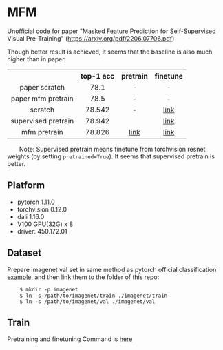 # MFM
Unofficial code for paper "Masked Feature Prediction for Self-Supervised Visual Pre-Training" (https://arxiv.org/pdf/2206.07706.pdf)


Though better result is achieved, it seems that the baseline is also much higher than in paper.  

<table><tbody>
<!-- START TABLE -->
<!-- TABLE HEADER -->
<th valign="bottom"></th>
<th valign="bottom">top-1 acc</th>
<th valign="bottom">pretrain</th>
<th valign="bottom">finetune</th>
<!-- TABLE BODY -->

<tr>
<td align="center">paper scratch</td>
<td align="center">78.1</td>
<td align="center">-</td>
<td align="center">-</td>
</tr>

<tr>
<td align="center">paper mfm pretrain</td>
<td align="center">78.5</td>
<td align="center">-</td>
<td align="center">-</td>
</tr>

<tr>
<td align="center">scratch</td>
<td align="center">78.542</td>
<td align="center">-</td>
<td align="center"><a href="https://github.com/CoinCheung/MFM/releases/download/0.0.0/saved_model_bce_0_nopretrain.pth">link</a></td>
</tr>

<tr>
<td align="center">supervised pretrain</td>
<td align="center">78.942</td>
<td align="center"></td>
<td align="center"><a href="https://github.com/CoinCheung/MFM/releases/download/0.0.0/saved_model_bce_0_pretrain.pth">link</a></td>
</tr>

<tr>
<td align="center">mfm pretrain</td>
<td align="center">78.826</td>
<td align="center"><a href="https://github.com/CoinCheung/MFM/releases/download/0.0.0/saved_model_15.pth">link</a></td>
<td align="center"><a href="https://github.com/CoinCheung/MFM/releases/download/0.0.0/saved_model_bce_15.pth">link</a></td>
</tr>

</tbody></table>

&#8195;&#8195;Note: Supervised pretrain means finetune from torchvision resnet weights (by setting `pretrained=True`). It seems that supervised pretrain is better.  



## Platform

* pytorch 1.11.0
* torchvision 0.12.0
* dali 1.16.0
* V100 GPU(32G) x 8
* driver: 450.172.01


## Dataset
Prepare imagenet val set in same method as pytorch official classification [example](https://github.com/pytorch/examples/tree/main/imagenet), and then link them to the folder of this repo:
```
    $ mkdir -p imagenet
    $ ln -s /path/to/imagenet/train ./imagenet/train
    $ ln -s /path/to/imagenet/val ./imagenet/val
```

## Train
Pretraining and finetuning Command is [here](./dist_train.sh)


